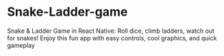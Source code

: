 # Snake-Ladder-game
Snake &amp; Ladder Game in React Native: Roll dice, climb ladders, watch out for snakes! Enjoy this fun app with easy controls, cool graphics, and quick gameplay 
